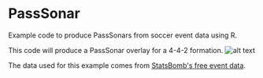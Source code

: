 # PassSonar
Example code to produce PassSonars from soccer event data using R.

This code will produce a PassSonar overlay for a 4-4-2 formation.
![alt text](https://github.com/etmckinley/PassSonar/blob/3a1ab24f07c6536f2049e5b003fbcac6ec83e141/North%20Carolina%20Courage%20PassSonar.png "North Carolina Courage PassSonar")

The data used for this example comes from [StatsBomb's free event data](https://github.com/statsbomb/StatsBombR).
